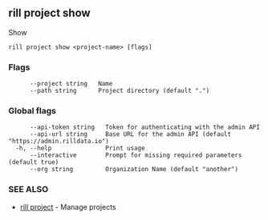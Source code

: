 ## rill project show

Show

```
rill project show <project-name> [flags]
```

### Flags

```
      --project string   Name
      --path string      Project directory (default ".")
```

### Global flags

```
      --api-token string   Token for authenticating with the admin API
      --api-url string     Base URL for the admin API (default "https://admin.rilldata.io")
  -h, --help               Print usage
      --interactive        Prompt for missing required parameters (default true)
      --org string         Organization Name (default "another")
```

### SEE ALSO

* [rill project](project.md)	 - Manage projects

